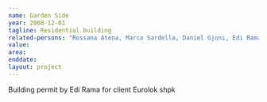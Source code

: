 ```yaml
---
name: Garden Side
year: 2008-12-01
tagline: Residential building
related-persons: "Rossana Atena, Marco Sardella, Daniel Gjoni, Edi Rama"
value:
area:
enddate:
layout: project
---
```

Building permit by Edi Rama for client Eurolok shpk
